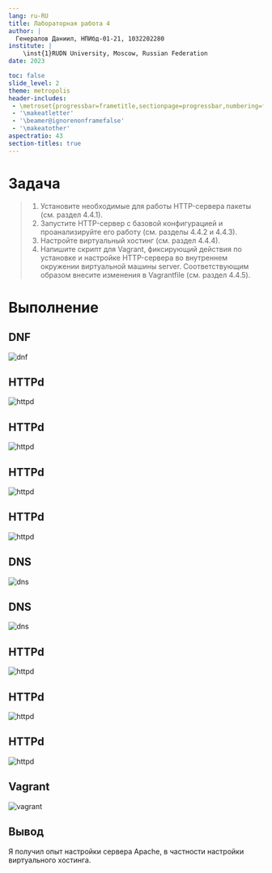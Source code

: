 ```yaml
---
lang: ru-RU
title: Лабораторная работа 4
author: |
  Генералов Даниил, НПИбд-01-21, 1032202280
institute: |
	\inst{1}RUDN University, Moscow, Russian Federation
date: 2023

toc: false
slide_level: 2
theme: metropolis
header-includes: 
 - \metroset{progressbar=frametitle,sectionpage=progressbar,numbering=fraction}
 - '\makeatletter'
 - '\beamer@ignorenonframefalse'
 - '\makeatother'
aspectratio: 43
section-titles: true
---
```


# Задача

> 1. Установите необходимые для работы HTTP-сервера пакеты (см. раздел 4.4.1).
> 2. Запустите HTTP-сервер с базовой конфигурацией и проанализируйте его работу (см. разделы 4.4.2 и 4.4.3).
> 3. Настройте виртуальный хостинг (см. раздел 4.4.4).
> 4. Напишите скрипт для Vagrant, фиксирующий действия по установке и настройке HTTP-сервера во внутреннем окружении виртуальной машины server. Соответствующим образом внесите изменения в Vagrantfile (см. раздел 4.4.5).


# Выполнение 

## DNF

![dnf](../report/1.png)

## HTTPd

![httpd](../report/2.png)

## HTTPd

![httpd](../report/3.png)

## HTTPd

![httpd](../report/4.png)

## HTTPd

![httpd](../report/5.png)

## DNS

![dns](../report/6.png)

## DNS

![dns](../report/7.png)

## HTTPd

![httpd](../report/8.png)

## HTTPd

![httpd](../report/9.png)

## HTTPd

![httpd](../report/10.png)

## Vagrant

![vagrant](../report/11.png)


## Вывод

Я получил опыт настройки сервера Apache, в частности настройки виртуального хостинга.
